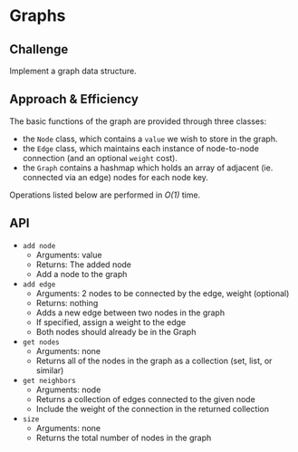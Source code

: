 # Graphs


## Challenge
Implement a graph data structure.

## Approach & Efficiency

The basic functions of the graph are provided through three classes: 
  * the `Node` class, which contains a `value` we wish to store in the graph.
  * the `Edge` class, which maintains each instance of node-to-node connection (and an optional `weight` cost).
  * the `Graph` contains a hashmap which holds an array of adjacent (ie. connected via an edge) nodes for each node key.

Operations listed below are performed in *O(1)* time.

## API
* `add node`
  * Arguments: value
  * Returns: The added node
  * Add a node to the graph
* `add edge`
  * Arguments: 2 nodes to be connected by the edge, weight (optional)
  * Returns: nothing
  * Adds a new edge between two nodes in the graph
  * If specified, assign a weight to the edge
  * Both nodes should already be in the Graph
* `get nodes`
  * Arguments: none
  * Returns all of the nodes in the graph as a collection (set, list, or similar)
* `get neighbors`
  * Arguments: node
  * Returns a collection of edges connected to the given node
  * Include the weight of the connection in the returned collection
* `size`
  * Arguments: none
  * Returns the total number of nodes in the graph
